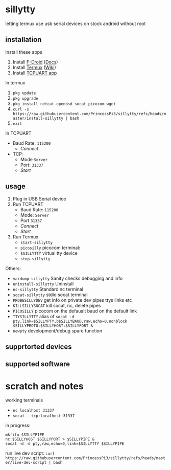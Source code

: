 # sillytty
letting termux use usb serial devices on stock android without root

## installation
Install these apps
1. Install [F-Droid](https://f-droid.org/en/) ([Docs](https://f-droid.org/en/docs/))
2. Install [Termux](https://f-droid.org/en/packages/com.termux/) ([Wiki](https://wiki.termux.com/wiki/Main_Page))
3. Install [TCPUART app](https://play.google.com/store/apps/details?id=com.hardcodedjoy.tcpuart)

In termux
1. `pkg update`
2. `pkg upgrade`
3. `pkg install netcat-openbsd socat picocom wget`
4. `curl -s https://raw.githubusercontent.com/PrincessPi3/sillytty/refs/heads/master/install-sillytty | bash`
5. `exit`

In TCPUART
* Baud Rate: `115200`  
    * _Connect_  
* TCP:   
    * Mode `Server`  
    * Port: `31337`  
    * _Start_

## usage
1. Plug in USB Serial device
2. Run TCPUART
    * Baud Rate: `115200` 
    * Mode: `Server`
    * Port `31337`
    * _Connect_
    * _Start_
3. Run Termux
    * `start-sillytty`
    * `picosilly` picocom terminal: 
    * `$SILLYTTY` virtual tty device 
    * `stop-sillytty`

Others:
* `vardump-sillytty` Sanity checks debugging and info 
* `uninstall-sillytty` Uninstall 
* `nc-sillytty` Standard nc terminal  
* `socat-sillytty` stdio socat terminal 
* `PROBESILLYDEV` get info on private dev pipes ttys links etc 
* `KILLSILLYSOCAT` kill socat, nc, delete pipes 
* `PICOSILLY` picocom on the defaualt baud on the default link 
* `TTYSILLYTTY` alias of `socat -d pty,link=$SILLYPTY,b$SILLYBAUD,raw,echo=0,nonblock $SILLYPROTO:$SILLYHOST:$SILLYPORT &`
* `newpty` development/debug spare function

## supprtorted devices
## supported software

# scratch and notes
working terminals
* `nc localhost 31337`
* `socat - tcp:localhost:31337`

in progress:
```
mkfifo $SILLYPIPE
nc $SILLYHOST $SILLYPORT > $SILLYPIPE &
socat -d -d pty,raw,echo=0,link=$SILLYTTY $SILLYPIPE
```

run live dev script: `curl https://raw.githubusercontent.com/PrincessPi3/sillytty/refs/heads/master/live-dev-script | bash`